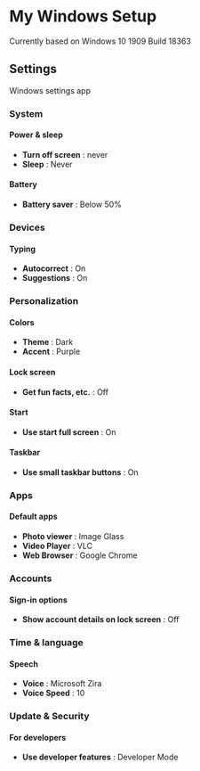 # My Windows Setup

Currently based on Windows 10 1909 Build 18363

## Settings

Windows settings app

### System

#### Power & sleep

- **Turn off screen** : never
- **Sleep** : Never

#### Battery

- **Battery saver** : Below 50%

### Devices

#### Typing

- **Autocorrect** : On
- **Suggestions** : On

### Personalization

#### Colors

- **Theme** : Dark
- **Accent** : Purple

#### Lock screen

- **Get fun facts, etc.** : Off

#### Start

- **Use start full screen** : On

#### Taskbar

- **Use small taskbar buttons** : On

### Apps

#### Default apps

- **Photo viewer** : Image Glass
- **Video Player** : VLC
- **Web Browser** : Google Chrome

### Accounts

#### Sign-in options

- **Show account details on lock screen** : Off

### Time & language

#### Speech

- **Voice** : Microsoft Zira
- **Voice Speed** : 10

### Update & Security

#### For developers

- **Use developer features** : Developer Mode
